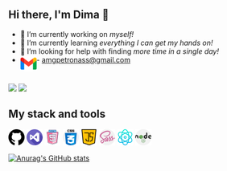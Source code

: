 ## **Hi there, I'm Dima** 👋

+ 🔭 I’m currently working on *myself!*
+ 🌱 I’m currently learning *everything I can get my hands on!*
+ 🤔 I’m looking for help with finding *more time in a single day!*
+  <img align="left" alt="gmail" width="32px" src="./icons/gmail.png" /> - amgpetronass@gmail.com
  #
 <a href="https://www.linkedin.com/in/dima-tytenko-a5b26a21b/"> ![](https://img.shields.io/badge/LinkedIn-0077B5?style=for-the-badge&amp;logo=linkedin&amp;logoColor=white)</a>
 <a/>
<a href="https://github.com/dimatytenko"> ![](https://img.shields.io/badge/GitHub-100000?style=for-the-badge&amp;logo=github&amp;logoColor=white)
</a>

## My stack and tools
<div styles="display: flex;
    gap: 15px;
    flex-wrap: wrap;">
<img alt="github" width="32px" src="./icons/github.png" />
<img alt="visual-studio" width="32px" src="./icons/visual-studio.png" />
<img alt="html5" width="32px" src="./icons/free-icon-html-5-2535518.png" />
<img alt="css" width="32px" src="./icons/css.png" />
<img alt="java-script" width="32px" src="./icons/java-script.png" />
<img alt="sass" width="32px" src="./icons/sass.png" />
<img alt="physics" width="32px" src="./icons/physics.png" />
<img alt="node" width="32px" src="./icons/nodejs.png" />
</div>

[![Anurag's GitHub stats](https://github-readme-stats.vercel.app/api?username=dimatytenko&show_icons=true&title_color=3d85c6&icon_color=cfe2f3)](https://github.com/dimatytenko/github-readme-stats)